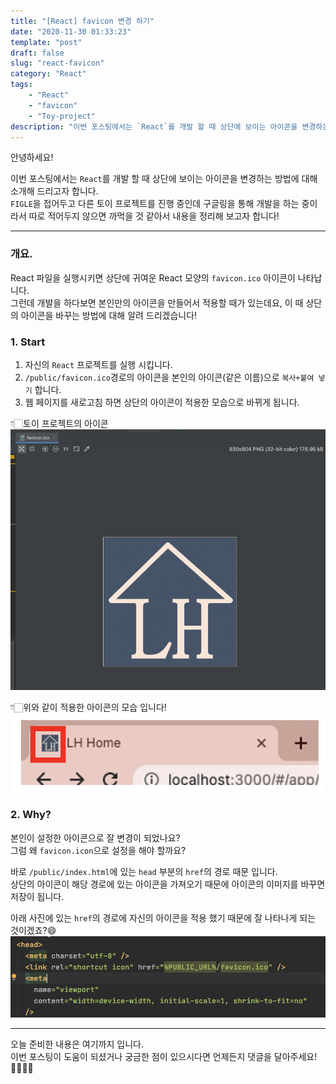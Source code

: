 ```yaml
---
title: "[React] favicon 변경 하기"
date: "2020-11-30 01:33:23"
template: "post"
draft: false
slug: "react-favicon"
category: "React"
tags:
    - "React"
    - "favicon"
    - "Toy-project"
description: "이번 포스팅에서는 `React`를 개발 할 때 상단에 보이는 아이콘을 변경하는 방법에 대해 소개해 드리고자 합니다."
---
```


안녕하세요!  

이번 포스팅에서는 `React`를 개발 할 때 상단에 보이는 아이콘을 변경하는 방법에 대해 소개해 드리고자 합니다.  
`FIGLE`을 접어두고 다른 토이 프로젝트를 진행 중인데 구글링을 통해 개발을 하는 중이라서 따로 적어두지 않으면 까먹을 것 같아서 내용을 정리해 보고자 합니다!

-----

### 개요.

React 파일을 실행시키면 상단에 귀여운 React 모양의 `favicon.ico` 아이콘이 나타납니다.  
그런데 개발을 하다보면 본인만의 아이콘을 만들어서 적용할 때가 있는데요, 이 때 상단의 아이콘을 바꾸는 방법에 대해 알려 드리겠습니다!


### 1. Start

1. 자신의 `React` 프로젝트를 실행 시킵니다.  
2. `/public/favicon.ico`경로의 아이콘을 본인의 아이콘(같은 이름)으로 `복사+붙여 넣기` 합니다.
3. 웹 페이지를 새로고침 하면 상단의 아이콘이 적용한 모습으로 바뀌게 됩니다.  

👇🏻토이 프로젝트의 아이콘
![icon1](static/images/react/react_LHhome.png)

👇🏻위와 같이 적용한 아이콘의 모습 입니다!
![favicon1](static/images/react/favicon.png)


### 2. Why?

본인이 설정한 아이콘으로 잘 변경이 되었나요?  
그럼 왜 `favicon.icon`으로 설정을 해야 할까요?

바로 `/public/index.html`에 있는 `head` 부분의 `href`의 경로 때문 입니다.  
상단의 아이콘이 해당 경로에 있는 아이콘을 가져오기 때문에 아이콘의 이미지를 바꾸면 저장이 됩니다.

아래 사진에 있는 `href`의 경로에 자신의 아이콘을 적용 했기 때문에 잘 나타나게 되는 것이겠죠?😄
![head](static/images/react/react_head.png)


-----

오늘 준비한 내용은 여기까지 입니다.  
이번 포스팅이 도움이 되셨거나 궁금한 점이 있으시다면 언제든지 댓글을 달아주세요!🙋🏻‍♀️✨    

   

